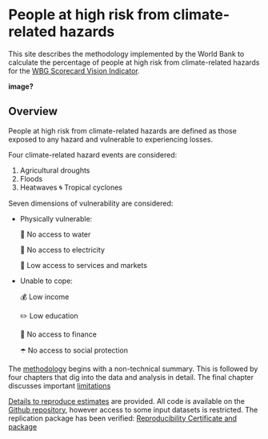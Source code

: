 # People at high risk from climate-related hazards

This site describes the methodology implemented by the World Bank to calculate the percentage of people at high risk from climate-related hazards for the [WBG Scorecard Vision Indicator](https://scorecard.worldbank.org/en/scorecard/our-vision#planet). 

**image?**

## Overview

People at high risk from climate-related hazards are defined as those exposed to any hazard and vulnerable to experiencing losses. 

Four climate-related hazard events are considered:
1. Agricultural droughts 
2. Floods
3.  Heatwaves
🌀 Tropical cyclones

Seven dimensions of vulnerability are considered:
* Physically vulnerable:

    🚰 No access to water
    
    🔌 No access to electricity
    
    🏥 Low access to services and markets
    
* Unable to cope:

    💰 Low income
    
    ✏️ Low education
    
    🏦 No access to finance
    
    ☂️ No access to social protection

The [methodology](docs/01method_intro.md) begins with a non-technical summary. This is followed by four chapters that dig into the data and analysis in detail. The final chapter discusses important [limitations](docs/limitations.md)

[Details to reproduce estimates](docs/reproducibility.md) are provided. All code is available on the [Github repository](https://github.com/worldbank/counting-people-climate-risk), however access to some input datasets is restricted. The replication package has been verified: [Reproducibility Certificate and package](https://reproducibility.worldbank.org/index.php/home)


